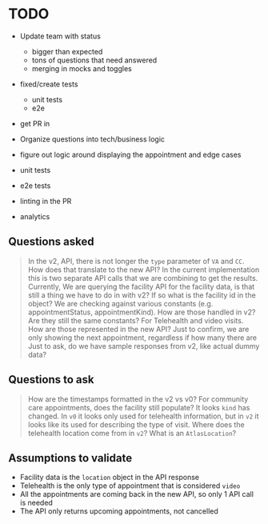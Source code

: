 # TODO

- Update team with status
  - bigger than expected
  - tons of questions that need answered
  - merging in mocks and toggles
- fixed/create tests
  - unit tests
  - e2e
- get PR in
  

- Organize questions into tech/business logic
- figure out logic around displaying the appointment and edge cases
- unit tests
- e2e tests
- linting in the PR
- analytics

## Questions asked

> In the v2, API, there is not longer the `type` parameter of `VA` and `CC`. How does that translate to the new API? In the current implementation this is two separate API calls that we are combining to get the results.
> Currently, We are querying the facility API for the facility data, is that still a thing we have to do in with v2? If so what is the facility id in the object?
> We are checking against various constants (e.g. appointmentStatus, appointmentKind). How are those handled in v2? Are they still the same constants?
> For Telehealth and video visits. How are those represented in the new API?
> Just to confirm, we are only showing the next appointment, regardless if how many there are
> Just to ask, do we have sample responses from v2, like actual dummy data?

## Questions to ask

> How are the timestamps formatted in the v2 vs v0?
> For community care appointments, does the facility still populate?
> It looks `kind` has changed. In `v0` it looks only used for telehealth information, but in `v2` it looks like its used for describing the type of visit. Where does the telehealth location come from in `v2`?
> What is an `AtlasLocation`?

## Assumptions to validate

- Facility data is the `location` object in the API response
- Telehealth is the only type of appointment that is considered `video`
- All the appointments are coming back in the new API, so only 1 API call is needed
- The API only returns upcoming appointments, not cancelled

